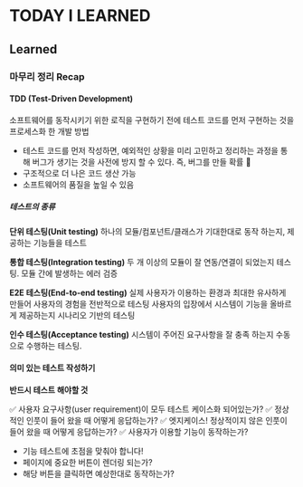 # TODAY I LEARNED

## Learned

### 마무리 정리 Recap

#### TDD (Test-Driven Development)

소프트웨어를 동작시키기 위한 로직을 구현하기 전에 테스트 코드를 먼저 구현하는 것을 프로세스화 한 개발 방법

- 테스트 코드를 먼저 작성하면, 예외적인 상황을 미리 고민하고 정리하는 과정을 통해 버그가 생기는 것을 사전에 방지 할 수 있다. 즉, 버그를 만들 확률 🔻
- 구조적으로 더 나은 코드 생산 가능
- 소프트웨어의 품질을 높일 수 있음

##### 테스트의 종류

**단위 테스팅(Unit testing)**
하나의 모듈/컴포넌트/클래스가 기대한대로 동작 하는지, 제공하는 기능들을 테스트

**통합 테스팅(Integration testing)**
두 개 이상의 모듈이 잘 연동/연결이 되었는지 테스팅. 모듈 간에 발생하는 에러 검증

**E2E 테스팅(End-to-end testing)**
실제 사용자가 이용하는 환경과 최대한 유사하게 만들어 사용자의 경험을 전반적으로 테스팅
사용자의 입장에서 시스템이 기능을 올바르게 제공하는지 시나리오 기반의 테스팅

**인수 테스팅(Acceptance testing)**
시스템이 주어진 요구사항을 잘 충족 하는지 수동으로 수행하는 테스팅.

#### 의미 있는 테스트 작성하기

**반드시 테스트 해야할 것**

✅ 사용자 요구사항(user requirement)이 모두 테스트 케이스화 되어있는가?
✅ 정상적인 인풋이 들어 왔을 때 어떻게 응답하는가?
✅ 엣지케이스! 정상적이지 않은 인풋이 들어 왔을 때 어떻게 응답하는가?
✅ 사용자가 이용할 기능이 동작하는가?

- 기능 테스트에 초점을 맞춰야 합니다!
- 페이지에 중요한 버튼이 렌더링 되는가?
- 해당 버튼을 클릭하면 예상한대로 동작하는가?

